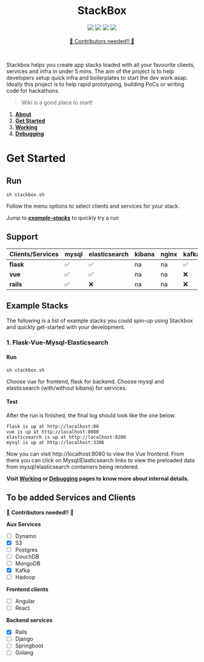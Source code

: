<h1 align="center">
  StackBox
</h1>

<p align="center">
  <a href="https://github.com/Stack-Box/StackBox/workflows/Vue" alt="Vue">
        <img src="https://github.com/Stack-Box/StackBox/workflows/Vue/badge.svg" /></a>
  <a href="https://github.com/Stack-Box/StackBox/workflows/Flask/" alt="Flask">
        <img src="https://github.com/Stack-Box/StackBox/workflows/Flask/badge.svg" /></a>
  <a href="https://github.com/Stack-Box/StackBox/workflows/Rails/" alt="Rails">
        <img src="https://github.com/Stack-Box/StackBox/workflows/Rails/badge.svg" /></a>
  <a href="https://stackboxworkspace.slack.com/" alt="Slack">
        <img src="https://img.shields.io/badge/slack-@stackboxworkspace-purple.svg?logo=slack" /></a>
  </br>
  </br>
  
  <a href="https://github.com/Stack-Box/StackBox#to-be-added-services-and-clients"/>
  📢 Contributors needed!! 📢
  </a>
 </p>
 <br/>

Stackbox helps you create app stacks loaded with all your favourite clients, services and infra in under 5 mins. The aim of the project is to help developers setup quick infra and boilerplates to start the dev work asap. Ideally this project is to help rapid prototyping, building PoCs or writing code for hackathons.

> Wiki is a good place to start!

1. [**About**](https://github.com/Stack-Box/StackBox/wiki)
2. [**Get Started**](https://github.com/Stack-Box/StackBox/wiki/Get-started)
3. [**Working**](https://github.com/Stack-Box/StackBox/wiki/Working)
4. [**Debugging**](https://github.com/Stack-Box/StackBox/wiki/Debugging)

# Get Started
## Run

`sh stackbox.sh`

Follow the menu options to select clients and services for your stack.

Jump to [_**example-stacks**_](https://github.com/Stack-Box/StackBox/blob/master/README.md#example-stacks) to quickly try a run

## Support

| Clients/Services | mysql | elasticsearch | kibana | nginx | kafka | zookeper | s3 |
| --- | --- | --- | --- | --- | --- | --- | --- |
| **flask** | ✅ | ✅ | na | na | ✅ | na | ✅ |
| **vue** | ✅ | ✅ | na | na | ❌ | na | ❌ |
| **rails** | ✅ | ❌ | na | na | ❌ | na | ❌ |

## Example Stacks

The following is a list of example stacks you could spin-up using Stackbox and quickly get-started with your development.

### 1. Flask-Vue-Mysql-Elasticsearch
#### Run

`sh stackbox.sh`

Choose vue for frontend, flask for backend. Choose mysql and elasticsearch (with/without kibana) for services.

#### Test
After the run is finished, the final log should look like the one below.

```
flask is up at http://localhost:80
vue is up at http://localhost:8080
elasticsearch is up at http://localhost:9200
mysql is up at http://localhost:3306
```

Now you can visit http://localhost:8080 to view the Vue frontend. From there you can click on Mysql/Elasticsearch links to view the preloaded data from mysql/elasticsearch containers being rendered.

**Visit [Working](https://github.com/Stack-Box/StackBox/wiki/Working) or [Debugging](https://github.com/Stack-Box/StackBox/wiki/Debugging)  pages to know more about internal details.**

## To be added Services and Clients

📢 **Contributors needed!!** 📢

**Aux Services**
- [ ] Dynamo
- [x] S3
- [ ] Postgres
- [ ] CouchDB
- [ ] MongoDB
- [x] Kafka
- [ ] Hadoop

**Frontend clients**
- [ ] Angular
- [ ] React

**Backend services**
- [x] Rails
- [ ] Django
- [ ] Springboot
- [ ] Golang

